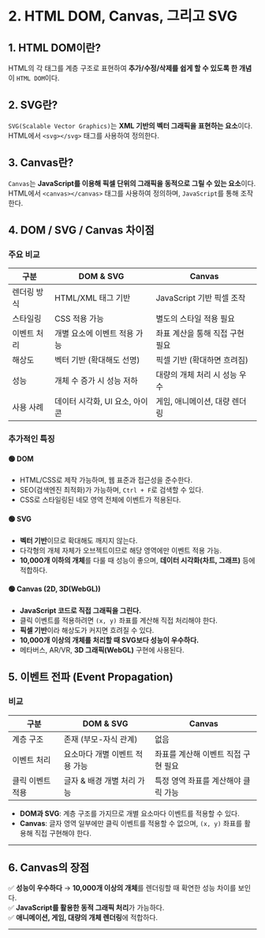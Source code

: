 # 2. HTML DOM, Canvas, 그리고 SVG

## 1. HTML DOM이란?

HTML의 각 태그를 계층 구조로 표현하여 **추가/수정/삭제를 쉽게 할 수 있도록 한 개념**이 `HTML DOM`이다.

## 2. SVG란?

`SVG(Scalable Vector Graphics)`는 **XML 기반의 벡터 그래픽을 표현하는 요소**이다.  
HTML에서 `<svg></svg>` 태그를 사용하여 정의한다.

## 3. Canvas란?

`Canvas`는 **JavaScript를 이용해 픽셀 단위의 그래픽을 동적으로 그릴 수 있는 요소**이다.  
HTML에서 `<canvas></canvas>` 태그를 사용하여 정의하며, `JavaScript`를 통해 조작한다.

## 4. DOM / SVG / Canvas 차이점

### 주요 비교

| 구분        | DOM & SVG                      | Canvas                          |
| ----------- | ------------------------------ | ------------------------------- |
| 렌더링 방식 | HTML/XML 태그 기반             | JavaScript 기반 픽셀 조작       |
| 스타일링    | CSS 적용 가능                  | 별도의 스타일 적용 필요         |
| 이벤트 처리 | 개별 요소에 이벤트 적용 가능   | 좌표 계산을 통해 직접 구현 필요 |
| 해상도      | 벡터 기반 (확대해도 선명)      | 픽셀 기반 (확대하면 흐려짐)     |
| 성능        | 개체 수 증가 시 성능 저하      | 대량의 개체 처리 시 성능 우수   |
| 사용 사례   | 데이터 시각화, UI 요소, 아이콘 | 게임, 애니메이션, 대량 렌더링   |

### 추가적인 특징

#### 🟢 DOM

- HTML/CSS로 제작 가능하며, 웹 표준과 접근성을 준수한다.
- SEO(검색엔진 최적화)가 가능하며, `Ctrl + F`로 검색할 수 있다.
- CSS로 스타일링된 네모 영역 전체에 이벤트가 적용된다.

#### 🟢 SVG

- **벡터 기반**이므로 확대해도 깨지지 않는다.
- 다각형의 개체 자체가 오브젝트이므로 해당 영역에만 이벤트 적용 가능.
- **10,000개 이하의 개체**를 다룰 때 성능이 좋으며, **데이터 시각화(차트, 그래프)** 등에 적합하다.

#### 🟢 Canvas (2D, 3D(WebGL))

- **JavaScript 코드로 직접 그래픽을 그린다.**
- 클릭 이벤트를 적용하려면 `(x, y)` 좌표를 계산해 직접 처리해야 한다.
- **픽셀 기반**이라 해상도가 커지면 흐려질 수 있다.
- **10,000개 이상의 개체를 처리할 때 SVG보다 성능이 우수하다.**
- 메타버스, AR/VR, **3D 그래픽(WebGL)** 구현에 사용된다.

## 5. 이벤트 전파 (Event Propagation)

### 비교

| 구분             | DOM & SVG                      | Canvas                              |
| ---------------- | ------------------------------ | ----------------------------------- |
| 계층 구조        | 존재 (부모-자식 관계)          | 없음                                |
| 이벤트 처리      | 요소마다 개별 이벤트 적용 가능 | 좌표를 계산해 이벤트 직접 구현 필요 |
| 클릭 이벤트 적용 | 글자 & 배경 개별 처리 가능     | 특정 영역 좌표를 계산해야 클릭 가능 |

- **DOM과 SVG**: 계층 구조를 가지므로 개별 요소마다 이벤트를 적용할 수 있다.
- **Canvas**: 글자 영역 일부에만 클릭 이벤트를 적용할 수 없으며, `(x, y)` 좌표를 활용해 직접 구현해야 한다.

---

## 6. Canvas의 장점

✅ **성능이 우수하다** → **10,000개 이상의 개체**를 렌더링할 때 확연한 성능 차이를 보인다.  
✅ **JavaScript를 활용한 동적 그래픽 처리**가 가능하다.  
✅ **애니메이션, 게임, 대량의 개체 렌더링**에 적합하다.

---
